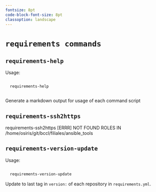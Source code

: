 ```yaml
---
fontsize: 8pt
code-block-font-size: 8pt
classoption: landscape
---
```


# `requirements commands`


## `requirements-help`

Usage:



```bash

  requirements-help



```

Generate a markdown output for usage of each command script


## `requirements-ssh2https`

requirements-ssh2https [ERRR] NOT FOUND ROLES IN /home/osiris/git/bccl/filiales/ansible_tools

## `requirements-version-update`

Usage:

```bash

  requirements-version-update

```

Update to last tag in `version:` of each repository in
`requirements.yml`.

